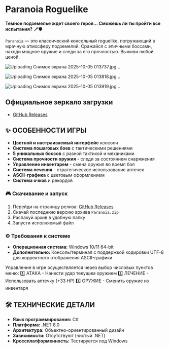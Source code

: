 # Paranoia Roguelike

**Темное подземелье ждет своего героя... Сможешь ли ты пройти все испытания?** 🗡️🛡️

`Paranoia` — это классический консольный roguelike, погружающий в мрачную атмосферу подземелий. Сражайся с эпичными боссами, находи мощное оружие и следи за его прочностью. Выживи любой ценой.


![Uploading Снимок экрана 2025-10-05 013737.jpg…]()



![Uploading Снимок экрана 2025-10-05 013818.jpg…]()



![Uploading Снимок экрана 2025-10-05 013919.jpg…]()





## Официальное зеркало загрузки

- [GitHub Releases](https://github.com/TRUEPSYCHOSSSRANK/Paranoia/releases)

## ✨ ОСОБЕННОСТИ ИГРЫ
- **Цветной и настраиваемый интерфейс** консоли
- **Система пошаговых боев** с тактическими решениями  
- **5 уникальных боссов** с разной тактикой и механиками
- **Система прочности оружия** - следи за состоянием снаряжения
- **Управление инвентарем** - смена оружия во время боя
- **Система лечения** - стратегическое использование аптечек
- **ASCII-графика** с цветовым оформлением
- **Система очков** и рекордов

### 🎮 Скачивание и запуск

1. Перейди на страницу релиза: [GitHub Releases](https://github.com/TRUEPSYCHOSSSRANK/Paranoia/releases)
2. Скачай последнюю версию архива `Paranoia.zip`
3. Распакуй архив в удобную папку
4. Запусти исполняемый файл 

### ⚙️ Требования к системе

- **Операционная система:** Windows 10/11 64-bit
- **Дополнительно:** Консоль/терминал с поддержкой кодировки UTF-8 для корректного отображения ASCII-графики

Управление в игре осуществляется через выбор числовых пунктов меню:
1️⃣ АТАКА - Нанести удар текущим оружием
2️⃣ ЛЕЧЕНИЕ - Использовать аптечку (+33 HP)
3️⃣ ОРУЖИЕ - Сменить оружие из инвентаря

## 🛠️ ТЕХНИЧЕСКИЕ ДЕТАЛИ

- **Язык программирования:** C#
- **Платформа:** .NET 8.0
- **Архитектура:** Объектно-ориентированный дизайн
- **Зависимости:** Отсутствуют (чистый .NET)
- **Кроссплатформенность:** Тестируется под Windows

